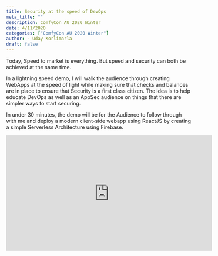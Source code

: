 ```yaml
---
title: Security at the speed of DevOps
meta_title: ""
description: ComfyCon AU 2020 Winter
date: 4/11/2020
categories: ["ComfyCon AU 2020 Winter"]
author: - Uday Korlimarla
draft: false
---
```

Today, Speed to market is everything. But speed and security can both be achieved at the same time.

In a lightning speed demo, I will walk the audience through creating WebApps at the speed of light while making sure that checks and balances are in place to ensure that Security is a first class citizen. The idea is to help educate DevOps as well as an AppSec audience on things that there are simpler ways to start securing.

In under 30 minutes, the demo will be for the Audience to follow through with me and deploy a modern client-side webapp using ReactJS by creating a simple Serverless Architecture using Firebase.

<iframe width="560" height="315" src="https://www.youtube.com/embed/vTfIsDtPVGg?si=l_WdVIOEQa732cBb" title="YouTube video player" frameborder="0" allow="accelerometer; autoplay; clipboard-write; encrypted-media; gyroscope; picture-in-picture; web-share" allowfullscreen></iframe>